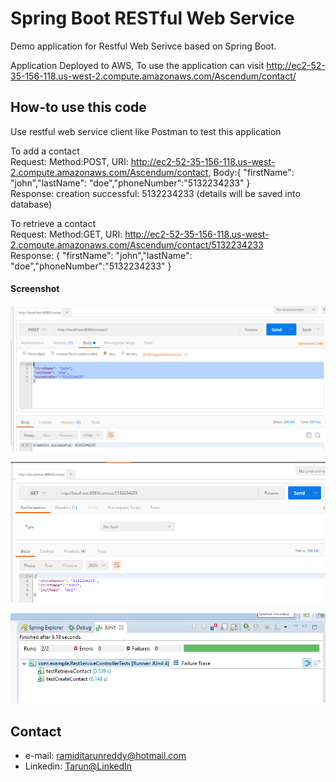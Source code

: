 Spring Boot RESTful Web Service  
==============================
Demo application for Restful Web Serivce based on Spring Boot.

Application Deployed to AWS, To use the application can visit
http://ec2-52-35-156-118.us-west-2.compute.amazonaws.com/Ascendum/contact/

## How-to use this code

Use restful web service client like Postman to test this application

To add a contact <br /> 
Request: Method:POST, URI: http://ec2-52-35-156-118.us-west-2.compute.amazonaws.com/Ascendum/contact, Body:{ "firstName": "john","lastName": "doe","phoneNumber":"5132234233" }<br /> 
Response: creation successful: 5132234233 (details will be saved into database)<br /> 

To retrieve a contact <br /> 
Request: Method:GET, URI: http://ec2-52-35-156-118.us-west-2.compute.amazonaws.com/Ascendum/contact/5132234233 <br /> 
Response: { "firstName": "john","lastName": "doe","phoneNumber":"5132234233" } <br /> 

#### Screenshot
![Screenshot software](https://github.com/ramidi45/Spring-Boot-Rest-WebService-MySql/blob/master/post.PNG "rest webservice post")

![Screenshot software](https://github.com/ramidi45/Spring-Boot-Rest-WebService-MySql/blob/master/get.PNG "rest webservice get")

![Screenshot software](https://github.com/ramidi45/Spring-Boot-Rest-WebService-MySql/blob/master/testcases.PNG "unit testing webservice")


## Contact
* e-mail: ramiditarunreddy@hotmail.com
* Linkedin: [Tarun@LinkedIn](https://www.linkedin.com/in/tarun-reddy-ramidi-66a002104 "Tarun Reddy on LinkedIn")


